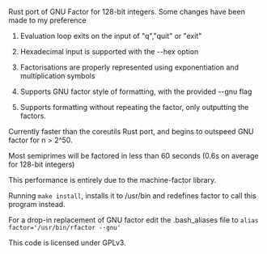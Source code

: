 
  Rust port of GNU Factor for 128-bit integers. Some changes have been made to my preference
  
  1. Evaluation loop exits on the input of "q","quit" or "exit"
  
  2. Hexadecimal input is supported with the --hex option
  
  3. Factorisations are properly represented using exponentiation and multiplication symbols
  
  4. Supports GNU factor style of formatting, with the provided --gnu flag 
  
  5. Supports formatting without repeating the factor, only outputting the factors.
  
  Currently faster than the coreutils Rust port, and  begins to outspeed GNU factor for n > 2^50. 
  
  Most semiprimes will be factored in less than 60 seconds (0.6s on average for 128-bit integers)

  This performance is entirely due to the machine-factor library.
  
  Running `make install`, installs it to /usr/bin and redefines factor to call this program instead. 
  
  For a drop-in replacement of GNU factor edit the .bash_aliases file to `alias factor='/usr/bin/rfactor --gnu'` 
  
  This code is licensed under GPLv3. 

